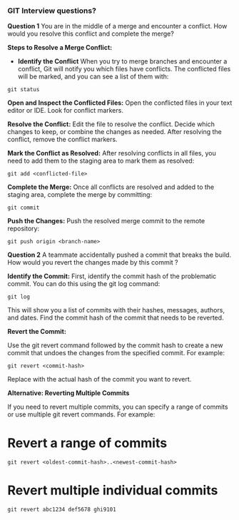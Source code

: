 ### GIT Interview questions?

**Question 1** You are in the middle of a merge and encounter a conflict. How would you resolve this conflict and complete the merge?

**Steps to Resolve a Merge Conflict:**

* **Identify the Conflict** When you try to merge branches and encounter a conflict, Git will notify you which files have conflicts. The conflicted files will be marked, and you can see a list of them with:

`git status`

**Open and Inspect the Conflicted Files:**
Open the conflicted files in your text editor or IDE. Look for conflict markers. 

**Resolve the Conflict:**
Edit the file to resolve the conflict. Decide which changes to keep, or combine the changes as needed. After resolving the conflict, remove the conflict markers.

**Mark the Conflict as Resolved:**
After resolving conflicts in all files, you need to add them to the staging area to mark them as resolved:

`git add <conflicted-file>`

**Complete the Merge:**
Once all conflicts are resolved and added to the staging area, complete the merge by committing:

`git commit`

**Push the Changes:**
Push the resolved merge commit to the remote repository:

`git push origin <branch-name>`

**Question 2** A teammate accidentally pushed a commit that breaks the build. How would you revert the changes made by this commit ?

**Identify the Commit:**
First, identify the commit hash of the problematic commit. You can do this using the git log command:

`git log`

This will show you a list of commits with their hashes, messages, authors, and dates. Find the commit hash of the commit that needs to be reverted.

**Revert the Commit:**

Use the git revert command followed by the commit hash to create a new commit that undoes the changes from the specified commit. For example:

`git revert <commit-hash>`

Replace <commit-hash> with the actual hash of the commit you want to revert.

**Alternative: Reverting Multiple Commits**

If you need to revert multiple commits, you can specify a range of commits or use multiple git revert commands. For example:

# Revert a range of commits
`git revert <oldest-commit-hash>..<newest-commit-hash>`

# Revert multiple individual commits
`git revert abc1234 def5678 ghi9101`


